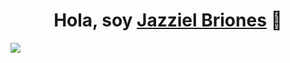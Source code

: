 <div align="center">
<h1 align="center">Hola, soy <a href="">Jazziel Briones</a> 👋</h1>
</div>
<img src="![image](https://github.com/JazzielGod/JazzielGod/assets/134029154/d8564ce1-8147-4870-80a3-76936ed100cf)
">
